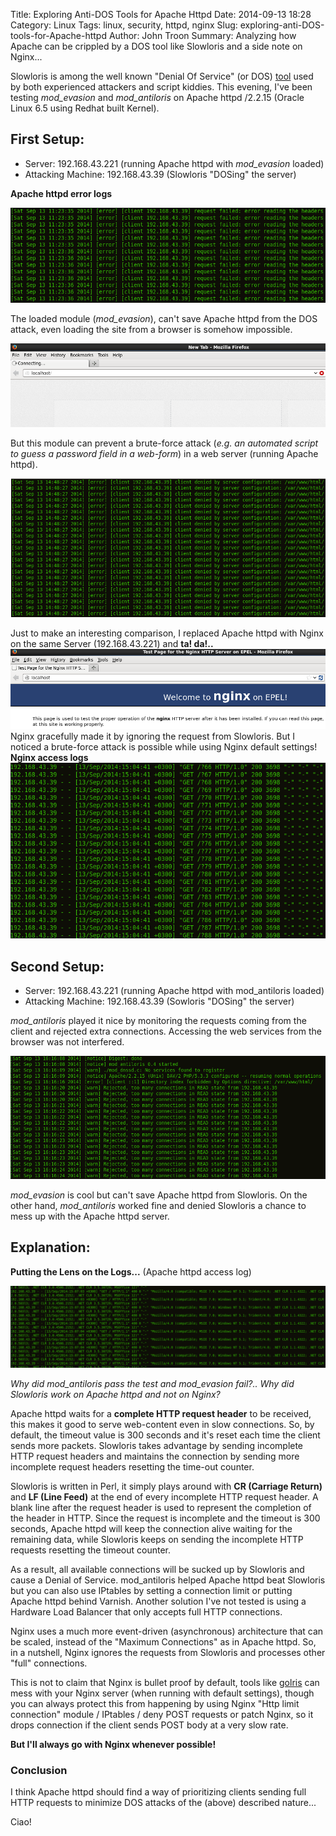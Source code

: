 Title: Exploring Anti-DOS Tools for Apache Httpd
Date: 2014-09-13 18:28
Category: Linux
Tags: linux, security, httpd, nginx
Slug: exploring-anti-DOS-tools-for-Apache-httpd
Author: John Troon
Summary: Analyzing how Apache can be crippled by a DOS tool like Slowloris and a side note on Nginx...


Slowloris is among the well known "Denial Of Service" (or DOS) [tool](http://resources.infosecinstitute.com/dos-attacks-free-dos-attacking-tools/) used by both experienced attackers and script kiddies. This evening, I've been testing *mod_evasion* and *mod_antiloris* on Apache httpd /2.2.15 (Oracle Linux 6.5 using Redhat built Kernel).

First Setup:
-----------

- Server: 192.168.43.221 (running Apache httpd with *mod_evasion* loaded)
- Attacking Machine: 192.168.43.39 (Slowloris "DOSing" the server)

**Apache httpd error logs**

![Error from bad requests](/images/badheader.png "Apache error logs")

The loaded module (*mod_evasion*), can't save Apache httpd from the DOS attack, even loading the site from a browser is somehow impossible.

![Apache DOSed](/images/apachedown.png "Can't access via Browser")

But this module can prevent a brute-force attack (*e.g. an automated script to guess a password field in a web-form*) in a web server (running Apache httpd).

![mod_evasion can prevent Brute-force..](/images/bruteforce.png "mod_evasion can prevent Brute-force attack")

Just to make an interesting comparison, I replaced Apache httpd with Nginx on the same Server (192.168.43.221) and **ta! da!..**
![Nginx is not DOSed by Slowloris](/images/nginxup.png "Nginx is not DOSed by Slowloris") Nginx gracefully made it by ignoring the request from  Slowloris. But I noticed a brute-force attack is possible while using Nginx default settings! **Nginx access logs**
![Nginx Brute-forced](/images/bfnginx.png "Nginx can be Brute-forced")


Second Setup:
------------

- Server: 192.168.43.221 (running Apache httpd with mod_antiloris loaded)
- Attacking Machine: 192.168.43.39 (Sowloris "DOSing" the server)

*mod_antiloris* played it nice by monitoring the requests coming from the client and rejected extra connections. Accessing the web services from the browser was not interfered.

![mod_antiloris logs](/images/antiloris.png "mod_antiloris logs")

*mod_evasion* is cool but can't save Apache httpd from Slowloris. On the other hand, *mod_antiloris* worked fine and denied Slowloris a chance to mess up with the Apache httpd server.

 
Explanation:
------------

**Putting the Lens on the Logs...** (Apache httpd access log)

![Apache-httpd access log](/images/accesslog.png "Apache httpd access logs")

*Why did mod_antiloris pass the test and mod_evasion fail?..* *Why did Slowloris work on Apache httpd and not on Nginx?*


Apache httpd waits for a **complete HTTP request header** to be received, this makes it good to serve web-content even in slow connections. So, by default, the timeout value is 300 seconds and it's reset each time the client sends more packets. Slowloris takes advantage by sending incomplete HTTP request headers and maintains the connection by sending more incomplete request headers resetting the time-out counter.

Slowloris is written in Perl, it simply plays around with **CR (Carriage Return)** and **LF (Line Feed)** at the end of every incomplete HTTP request header. A blank line after the request header is used to represent the completion of the header in HTTP. Since the request is incomplete and the timeout is 300 seconds, Apache httpd will keep the connection alive waiting for the remaining data, while Slowloris keeps on sending the incomplete HTTP requests resetting the timeout counter.

As a result, all available connections will be sucked up by Slowloris and cause a Denial of Service. mod_antiloris helped Apache httpd beat Slowloris but you can also use IPtables by setting a connection limit or putting Apache httpd behind Varnish. Another solution I've not tested is using a Hardware Load Balancer that only accepts full HTTP connections.

Nginx uses a much more event-driven (asynchronous) architecture that can be scaled, instead of the "Maximum Connections" as in Apache httpd. So, in a nutshell, Nginx ignores the requests from Slowloris and processes other "full" connections.

This is not to claim that Nginx is bullet proof by default, tools like [golris](https://github.com/valyala/goloris) can mess with your Nginx server (when running with default settings), though you can always protect this from happening by using Nginx "Http limit connection" module / IPtables / deny POST requests or patch Nginx, so it drops connection if the client sends POST body at a very slow rate.

**But I'll always go with Nginx whenever possible!**

### Conclusion
I think Apache httpd should find a way of prioritizing clients sending full HTTP requests to minimize DOS attacks of the (above) described nature...

Ciao! 
